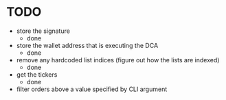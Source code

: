 # TODO
- store the signature 
  - done
- store the wallet address that is executing the DCA
  - done
- remove any hardcoded list indices (figure out how the lists are indexed)
  - done
- get the tickers
  - done
- filter orders above a value specified by CLI argument